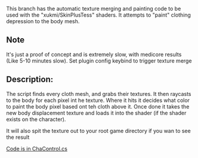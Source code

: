 This branch has the automatic texture merging and painting code to be used with the "xukmi/SkinPlusTess" shaders.  It attempts to "paint" clothing depression to the body mesh.

## Note
It's just a proof of concept and is extremely slow, with medicore results (Like 5-10 minutes slow).
Set plugin config keybind to trigger texture merge

## Description:
The script finds every cloth mesh, and grabs their textures.  It then raycasts to the body for each pixel int he texture.  Where it hits it decides what color to paint the body pixel based ont teh cloth above it.  Once done it takes the new body displacement texture and loads it into the shader (if the shader exists on the character).

It will also spit the texture out to your root game directory if you wan to see the result

[Code is in ChaControl.cs](https://github.com/thojmr/Test_Plugin/blob/texture-merge-and-paint/TestPlugin/TestPlugin.Core/ChaControl.cs)
